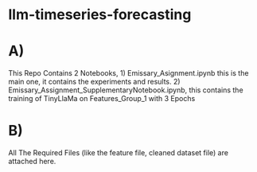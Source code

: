 # llm-timeseries-forecasting

# A)
This Repo Contains 2 Notebooks, 1) Emissary_Asignment.ipynb this is the main one, it contains the experiments and results. 2) Emissary_Assignment_SupplementaryNotebook.ipynb, this contains the training of TinyLlaMa on Features_Group_1 with 3 Epochs
# B)
All The Required Files (like the feature file, cleaned dataset file) are attached here.
